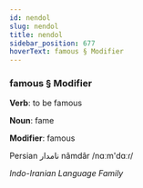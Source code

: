 ```yaml
---
id: nendol
slug: nendol
title: nendol
sidebar_position: 677
hoverText: famous § Modifier
---
```


### famous § Modifier

**Verb**: to be famous

**Noun**: fame

**Modifier**: famous

Persian نامدار nâmdâr /nɑːm'dɑːɾ/

*Indo-Iranian Language Family*